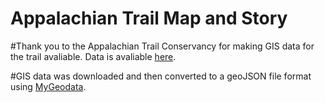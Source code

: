 # Appalachian Trail Map and Story

#Thank you to the Appalachian Trail Conservancy for making GIS data for the trail avaliable. Data is avaliable [here](http://appalachiantrail.org/home/explore-the-trail/gis-data "To the Appalachian Trail Conservancy"). 

#GIS data was downloaded and then converted to a geoJSON file format using [MyGeodata](https://mygeodata.cloud/converter/shp-to-geojson "MyGeodata").
